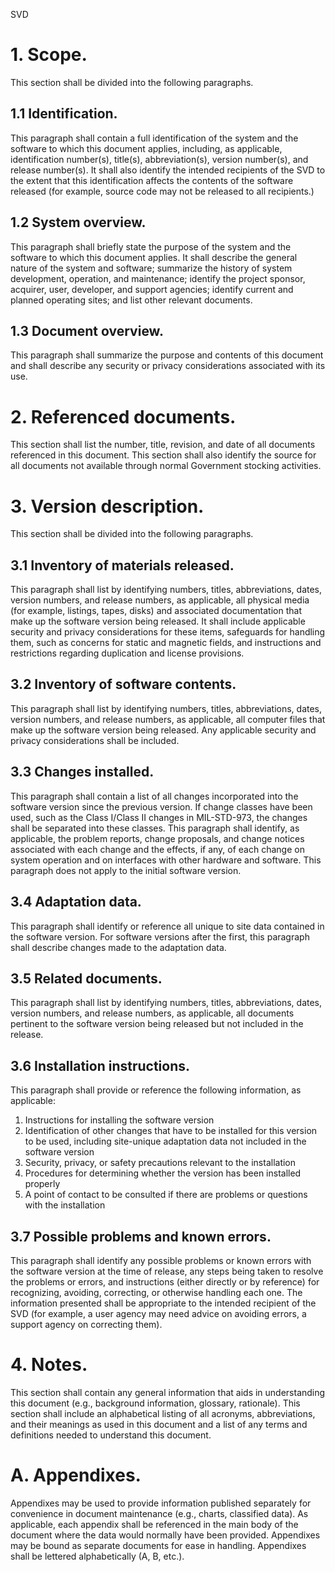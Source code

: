 



SVD



# 1.	Scope. 
This section shall be divided into the following paragraphs.

## 1.1		Identification. 
This paragraph shall contain a full identification of the system and the software to which this document applies, including, as applicable, identification number(s), title(s), abbreviation(s), version number(s), and release number(s). It shall also identify the intended recipients of the SVD to the extent that this identification affects the contents of the software released (for example, source code may not be released to all recipients.)

## 1.2		System overview. 
This paragraph shall briefly state the purpose of the system and the software to which this document applies. It shall describe the general nature of the system and software; summarize the history of system development, operation, and maintenance; identify the project sponsor, acquirer, user, developer, and support agencies; identify current and planned operating sites; and list other relevant documents.

## 1.3		Document overview. 
This paragraph shall summarize the purpose and contents of this document and shall describe any security or privacy considerations associated with its use.

# 2.	Referenced documents. 
This section shall list the number, title, revision, and date of all documents referenced in this document. This section shall also identify the source for all documents not available through normal Government stocking activities.

# 3.	Version description.
This section shall be divided into the following paragraphs.

## 3.1		Inventory of materials released. 
This paragraph shall list by identifying numbers, titles, abbreviations, dates, version numbers, and release numbers, as applicable, all physical media (for example, listings, tapes, disks) and associated documentation that make up the software version being released. It shall include applicable security and privacy considerations for these items, safeguards for handling them, such as concerns for static and magnetic fields, and instructions and restrictions regarding duplication and license provisions.

## 3.2		Inventory of software contents.
This paragraph shall list by identifying numbers, titles, abbreviations, dates, version numbers, and release numbers, as applicable, all computer files that make up the software version being released. Any applicable security and privacy considerations shall be included.

## 3.3		Changes installed. 
This paragraph shall contain a list of all changes incorporated into the software version since the previous version. If change classes have been used, such as the Class I/Class II changes in MIL-STD-973, the changes shall be separated into these classes. This paragraph shall identify, as applicable, the problem reports, change proposals, and change notices associated with each change and the effects, if any, of each change on system operation and on interfaces with other hardware and software. This paragraph does not apply to the initial software version.

## 3.4		Adaptation data.
This paragraph shall identify or reference all unique to site data contained in the software version. For software versions after the first, this paragraph shall describe changes made to the adaptation data.

## 3.5		Related documents.
This paragraph shall list by identifying numbers, titles, abbreviations, dates, version numbers, and release numbers, as applicable, all documents pertinent to the software version being released but not included in the release.

## 3.6		Installation instructions. 
This paragraph shall provide or reference the following information, as applicable:

1. Instructions for installing the software version
1. Identification of other changes that have to be installed for this version to be used, including site-unique adaptation data not included in the software version
1. Security, privacy, or safety precautions relevant to the installation
1. Procedures for determining whether the version has been installed properly
1. A point of contact to be consulted if there are problems or questions with the installation



## 3.7		Possible problems and known errors. 
This paragraph shall identify any possible problems or known errors with the software version at the time of release, any steps being taken to resolve the problems or errors, and instructions (either directly or by reference) for recognizing, avoiding, correcting, or otherwise handling each one. The information presented shall be appropriate to the intended recipient of the SVD (for example, a user agency may need advice on avoiding errors, a support agency on correcting them).

# 4.	Notes. 
This section shall contain any general information that aids in understanding this document (e.g., background information, glossary, rationale). This section shall include an alphabetical listing of all acronyms, abbreviations, and their meanings as used in this document and a list of any terms and definitions needed to understand this document.

# A.	Appendixes. 
Appendixes may be used to provide information published separately for convenience in document maintenance (e.g., charts, classified data). As applicable, each appendix shall be referenced in the main body of the document where the data would normally have been provided. Appendixes may be bound as separate documents for ease in handling. Appendixes shall be lettered alphabetically (A, B, etc.).



